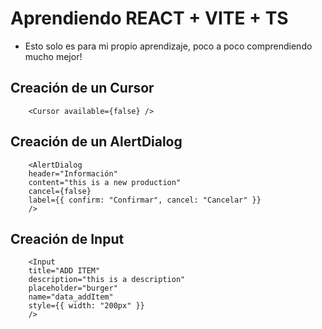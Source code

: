 # Aprendiendo REACT + VITE + TS

- Esto solo es para mi propio aprendizaje, poco a poco comprendiendo mucho mejor!

## Creación de un Cursor

```
    <Cursor available={false} />

```

## Creación de un AlertDialog

```
    <AlertDialog
    header="Información"
    content="this is a new production"
    cancel={false}
    label={{ confirm: "Confirmar", cancel: "Cancelar" }}
    />

```

## Creación de Input

```
    <Input
    title="ADD ITEM"
    description="this is a description"
    placeholder="burger"
    name="data_addItem"
    style={{ width: "200px" }}
    />

```
